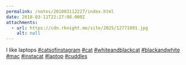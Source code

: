 ```yaml
---
permalink: /notes/201803112227/index.html
date: 2018-03-11T22:27:08.000Z
attachments:
  - url: https://cdn.rknight.me/site/2025/12771891.jpg
    alt: null
---
```


I like laptops <a href="https://pixelfed.social/discover/tags/catsofinstagram?src=hash" title="#catsofinstagram" class="u-url hashtag" rel="external nofollow noopener">#catsofinstagram</a> <a href="https://pixelfed.social/discover/tags/cat?src=hash" title="#cat" class="u-url hashtag" rel="external nofollow noopener">#cat</a> <a href="https://pixelfed.social/discover/tags/whiteandblackcat?src=hash" title="#whiteandblackcat" class="u-url hashtag" rel="external nofollow noopener">#whiteandblackcat</a> <a href="https://pixelfed.social/discover/tags/blackandwhite?src=hash" title="#blackandwhite" class="u-url hashtag" rel="external nofollow noopener">#blackandwhite</a> <a href="https://pixelfed.social/discover/tags/mac?src=hash" title="#mac" class="u-url hashtag" rel="external nofollow noopener">#mac</a> <a href="https://pixelfed.social/discover/tags/instacat?src=hash" title="#instacat" class="u-url hashtag" rel="external nofollow noopener">#instacat</a> <a href="https://pixelfed.social/discover/tags/laptop?src=hash" title="#laptop" class="u-url hashtag" rel="external nofollow noopener">#laptop</a> <a href="https://pixelfed.social/discover/tags/cuddles?src=hash" title="#cuddles" class="u-url hashtag" rel="external nofollow noopener">#cuddles</a>
